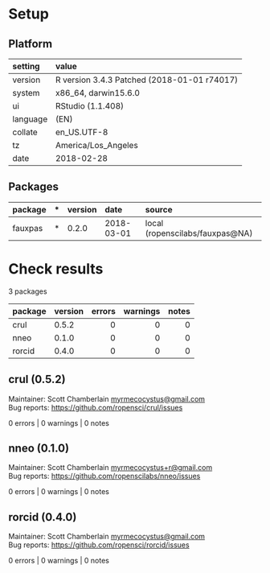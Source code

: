 # Setup

## Platform

|setting  |value                                       |
|:--------|:-------------------------------------------|
|version  |R version 3.4.3 Patched (2018-01-01 r74017) |
|system   |x86_64, darwin15.6.0                        |
|ui       |RStudio (1.1.408)                           |
|language |(EN)                                        |
|collate  |en_US.UTF-8                                 |
|tz       |America/Los_Angeles                         |
|date     |2018-02-28                                  |

## Packages

|package |*  |version |date       |source                          |
|:-------|:--|:-------|:----------|:-------------------------------|
|fauxpas |*  |0.2.0   |2018-03-01 |local (ropenscilabs/fauxpas@NA) |

# Check results

3 packages

|package |version | errors| warnings| notes|
|:-------|:-------|------:|--------:|-----:|
|crul    |0.5.2   |      0|        0|     0|
|nneo    |0.1.0   |      0|        0|     0|
|rorcid  |0.4.0   |      0|        0|     0|

## crul (0.5.2)
Maintainer: Scott Chamberlain <myrmecocystus@gmail.com>  
Bug reports: https://github.com/ropensci/crul/issues

0 errors | 0 warnings | 0 notes

## nneo (0.1.0)
Maintainer: Scott Chamberlain <myrmecocystus+r@gmail.com>  
Bug reports: https://github.com/ropenscilabs/nneo/issues

0 errors | 0 warnings | 0 notes

## rorcid (0.4.0)
Maintainer: Scott Chamberlain <myrmecocystus@gmail.com>  
Bug reports: https://github.com/ropensci/rorcid/issues

0 errors | 0 warnings | 0 notes


